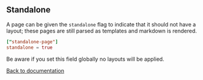 ## Standalone

A page can be given the `standalone` flag to indicate that it should not have a layout; these pages are still parsed as templates and markdown is rendered.


```toml
["standalone-page"]
standalone = true
```

Be aware if you set this field globally no layouts will be applied.

[Back to documentation](..)
